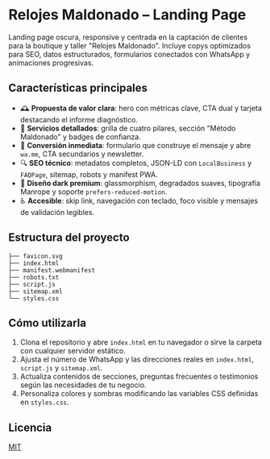 # Relojes Maldonado – Landing Page

Landing page oscura, responsive y centrada en la captación de clientes para la boutique y taller "Relojes Maldonado". Incluye
copys optimizados para SEO, datos estructurados, formularios conectados con WhatsApp y animaciones progresivas.

## Características principales

- 🕰️ **Propuesta de valor clara**: hero con métricas clave, CTA dual y tarjeta destacando el informe diagnóstico.
- 💼 **Servicios detallados**: grilla de cuatro pilares, sección "Método Maldonado" y badges de confianza.
- 📲 **Conversión inmediata**: formulario que construye el mensaje y abre `wa.me`, CTA secundarios y newsletter.
- 🔍 **SEO técnico**: metadatos completos, JSON-LD con `LocalBusiness` y `FAQPage`, sitemap, robots y manifest PWA.
- 🎨 **Diseño dark premium**: glassmorphism, degradados suaves, tipografía Manrope y soporte `prefers-reduced-motion`.
- ♿ **Accesible**: skip link, navegación con teclado, foco visible y mensajes de validación legibles.

## Estructura del proyecto

```text
├── favicon.svg
├── index.html
├── manifest.webmanifest
├── robots.txt
├── script.js
├── sitemap.xml
└── styles.css
```

## Cómo utilizarla

1. Clona el repositorio y abre `index.html` en tu navegador o sirve la carpeta con cualquier servidor estático.
2. Ajusta el número de WhatsApp y las direcciones reales en `index.html`, `script.js` y `sitemap.xml`.
3. Actualiza contenidos de secciones, preguntas frecuentes o testimonios según las necesidades de tu negocio.
4. Personaliza colores y sombras modificando las variables CSS definidas en `styles.css`.

## Licencia

[MIT](LICENSE)
